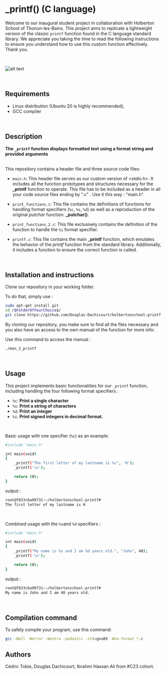 # _printf() (C language)

Welcome to our inaugural student project in collaboration with Holberton School of Thonon-les-Bains. This project aims to replicate a lightweight version of the classic `printf` function found in the C language standard library. We appreciate you taking the time to read the following instructions to ensure you understand how to use this custom function effectively. Thank you.

<br>

![alt text](https://miro.medium.com/v2/resize:fit:1400/format:webp/1*rlVWGRzrSbvqf5QNqykCBg.png)

<br>

## Requirements

+ Linux distribution (Ubuntu 20 is highly recommended),
+ GCC compiler

<br>

## Description

**The `_printf` function displays formatted text using a format string and provided arguments**

<br>
This repository contains a header file and three source code files:

- `main.h`: This header file serves as our custom version of *<stdio.h>*. It includes all the function prototypes and structures necessary for the **_printf** function to operate. This file has to be included as a header in all your code source files ending by ".c" . Use it this way : "main.h".

- `print_functions.c`: This file contains the definitions of functions for handling format specifiers (`%c`, `%s`, `%d`) as well as a reproduction of the original *putchar* function: **_putchar()**.

- `print_functions_2.c`: This file exclusively contains the definition of the function to handle the `%i` format specifier.

- `printf.c`: This file contains the main **_printf** function, which emulates the behavior of the *printf* function from the standard library. Additionally, it includes a function to ensure the correct function is called. 

<br>

## Installation and instructions

Clone our repository in your working folder.

To do that, simply use : 

```bash
sudo apt-get install git
cd /$FolderOfYourChoice$/
git clone https://github.com/Douglas-Dachicourt/holbertonschool-printf.git
```

By cloning our repository, you make sure to find all the files necessary and you also have an access to the own manual of the function for more info: 

Use this command to access the manual : 
```bash
./man_3_printf
```
<br>

## Usage

This project implements basic functionalities for our `_printf` function, including handling the four following format specifiers :

- `%c`: **Print a single character**
- `%s`: **Print a string of characters**
- `%d`: **Print an integer**
- `%i`: **Print signed integers in decimal format.** 

<br>

Basic usage with one specifier (`%c`) as an example: 
```bash
#include "main.h"

int main(void)
{
    _printf("The first letter of my lastname is %c", 'H');
    _printf('\n');

    return (0);
}
```
output :
```bash
root@f833c6a99731:~/holbertonschool-printf#
The first letter of my lastname is H
```
<br>

Combined usage with the `%s`and `%d` specifiers : 
```bash
#include "main.h"

int main(void)
{
    _printf("My name is %s and I am %d years old.", "John", 40);
    _printf('\n');

    return (0);
}
```
output :
```bash
root@f833c6a99731:~/holbertonschool-printf#
My name is John and I am 40 years old.
```
<br>

## Compilation command

To safely compile your program, use this command:

```bash
gcc -Wall -Werror -Wextra -pedantic -std=gnu89 -Wno-format *.c
```

## Authors 

Cédric Tobie, Douglas Dachicourt, Ibrahim Hassan Ali from #C23 cohort.